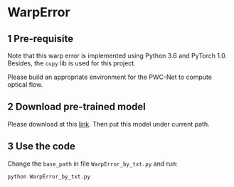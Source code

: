 # WarpError

## 1 Pre-requisite

Note that this warp error is implemented using Python 3.6 and PyTorch 1.0. Besides, the `cupy` lib is used for this project.

Please build an appropriate environment for the PWC-Net to compute optical flow.

## 2 Download pre-trained model

Please download at this [link](). Then put this model under current path.

## 3 Use the code

Change the `base_path` in file `WarpError_by_txt.py` and run:

```bash
python WarpError_by_txt.py
```
